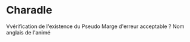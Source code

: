 # Charadle

Vvérification de l'existence du Pseudo
Marge d'erreur acceptable ? 
Nom anglais de l'animé